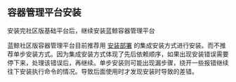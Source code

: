 ## 容器管理平台安装

安装完社区版基础平台后，继续安装蓝鲸容器管理平台

蓝鲸社区版容器管理平台目前推荐用 [安装部署](/增强包安装/部署安装/bcs_install.md) 的集成安装方式进行安装。而不推荐单步安装方式。因为集成安装方式体现了先后依赖顺序，如果出现安装错误需要停下来，处理该错误后，再继续。单步安装则可能出现漏步骤，绕开一些报错继续往下安装执行命令的情况。导致后面使用时才发现安装时导致的差错。
